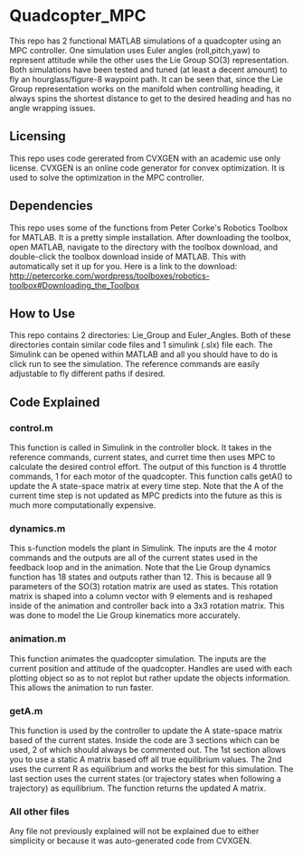 # Quadcopter_MPC
This repo has 2 functional MATLAB simulations of a quadcopter using an MPC controller. One simulation uses Euler angles (roll,pitch,yaw) to represent attitude while the other uses the Lie Group SO(3) representation. Both simulations have been tested and tuned (at least a decent amount) to fly an hourglass/figure-8 waypoint path. It can be seen that, since the Lie Group representation works on the manifold when controlling heading, it always spins the shortest distance to get to the desired heading and has no angle wrapping issues.
## Licensing
This repo uses code gererated from CVXGEN with an academic use only license. CVXGEN is an online code generator for convex optimization. It is used to solve the optimization in the MPC controller.
## Dependencies
This repo uses some of the functions from Peter Corke's Robotics Toolbox for MATLAB. It is a pretty simple installation. After downloading the toolbox, open MATLAB, navigate to the directory with the toolbox download, and double-click the toolbox download inside of MATLAB. This with automatically set it up for you. Here is a link to the download: http://petercorke.com/wordpress/toolboxes/robotics-toolbox#Downloading_the_Toolbox
## How to Use
This repo contains 2 directories: Lie_Group and Euler_Angles. Both of these directories contain similar code files and 1 simulink (.slx) file each. The Simulink can be opened within MATLAB and all you should have to do is click run to see the simulation. The reference commands are easily adjustable to fly different paths if desired.
## Code Explained
### control.m
This function is called in Simulink in the controller block. It takes in the reference commands, current states, and curret time then uses MPC to calculate the desired control effort. The output of this function is 4 throttle commands, 1 for each motor of the quadcopter. This function calls getA() to update the A state-space matrix at every time step. Note that the A of the current time step is not updated as MPC predicts into the future as this is much more computationally expensive.
### dynamics.m
This s-function models the plant in Simulink. The inputs are the 4 motor commands and the outputs are all of the current states used in the feedback loop and in the animation. Note that the Lie Group dynamics function has 18 states and outputs rather than 12. This is because all 9 parameters of the SO(3) rotation matrix are used as states. This rotation matrix is shaped into a column vector with 9 elements and is reshaped inside of the animation and controller back into a 3x3 rotation matrix. This was done to model the Lie Group kinematics more accurately.
### animation.m
This function animates the quadcopter simulation. The inputs are the current position and attitude of the quadcopter. Handles are used with each plotting object so as to not replot but rather update the objects information. This allows the animation to run faster.
### getA.m
This function is used by the controller to update the A state-space matrix based of the current states. Inside the code are 3 sections which can be used, 2 of which should always be commented out. The 1st section allows you to use a static A matrix based off all true equilibrium values. The 2nd uses the current R as equilibrium and works the best for this simulation. The last section uses the current states (or trajectory states when following a trajectory) as equilibrium. The function returns the updated A matrix.
### All other files
Any file not previously explained will not be explained due to either simplicity or because it was auto-generated code from CVXGEN.
